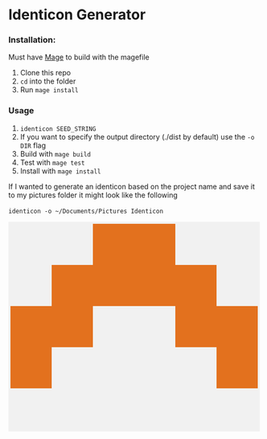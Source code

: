 # Identicon Generator



### Installation:

  Must have [Mage](https://github.com/magefile/mage) to build with the magefile

  1. Clone this repo
  2. `cd` into the folder
  3. Run `mage install`

### Usage
  1. `identicon SEED_STRING`
  2. If you want to specify the output directory (./dist by default) use the `-o DIR` flag
  3. Build with `mage build`
  4. Test with `mage test`
  5. Install with `mage install`


  If I wanted to generate an identicon based on the project name and save it to my pictures folder it might look like the following

  `identicon -o ~/Documents/Pictures Identicon`

  <img src="assets/Identicon.png">
